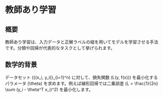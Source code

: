 # 教師あり学習

## 概要
教師あり学習は、入力データと正解ラベルの組を用いてモデルを学習させる手法です。分類や回帰が代表的なタスクとして挙げられます。

## 数学的背景
データセット \(\{(x_i, y_i)\}\_{i=1}^n\) に対して、損失関数 \(L(y, f(x))\) を最小化するパラメータ \(\theta\) を求めます。例えば線形回帰では二乗誤差 \(L = \frac{1}{2n} \sum (y_i - \theta^T x_i)^2\) を最小化します。
